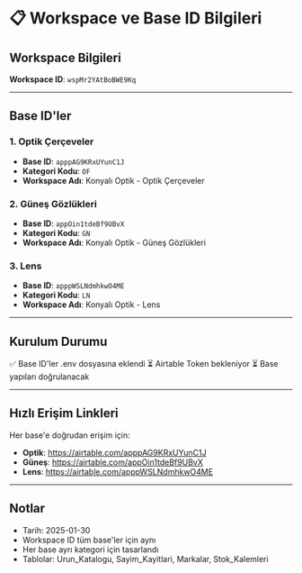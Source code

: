 # 📋 Workspace ve Base ID Bilgileri

## Workspace Bilgileri

**Workspace ID**: `wspMr2YAtBoBWE9Kq`

---

## Base ID'ler

### 1. Optik Çerçeveler
- **Base ID**: `apppAG9KRxUYunC1J`
- **Kategori Kodu**: `OF`
- **Workspace Adı**: Konyalı Optik - Optik Çerçeveler

### 2. Güneş Gözlükleri
- **Base ID**: `appOin1tdeBf9UBvX`
- **Kategori Kodu**: `GN`
- **Workspace Adı**: Konyalı Optik - Güneş Gözlükleri

### 3. Lens
- **Base ID**: `apppWSLNdmhkwO4ME`
- **Kategori Kodu**: `LN`
- **Workspace Adı**: Konyalı Optik - Lens

---

## Kurulum Durumu

✅ Base ID'ler .env dosyasına eklendi
⏳ Airtable Token bekleniyor
⏳ Base yapıları doğrulanacak

---

## Hızlı Erişim Linkleri

Her base'e doğrudan erişim için:

- **Optik**: https://airtable.com/apppAG9KRxUYunC1J
- **Güneş**: https://airtable.com/appOin1tdeBf9UBvX
- **Lens**: https://airtable.com/apppWSLNdmhkwO4ME

---

## Notlar

- Tarih: 2025-01-30
- Workspace ID tüm base'ler için aynı
- Her base ayrı kategori için tasarlandı
- Tablolar: Urun_Katalogu, Sayim_Kayitlari, Markalar, Stok_Kalemleri
